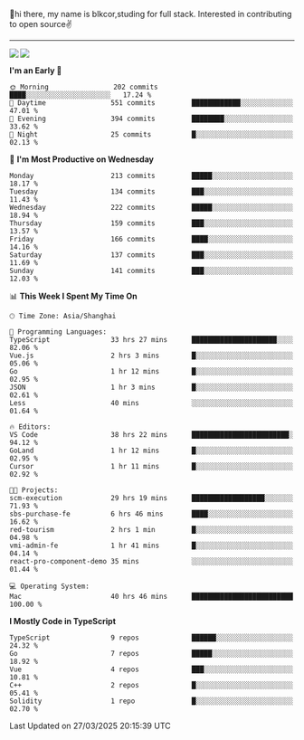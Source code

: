 👋hi there, my name is blkcor,studing for full stack.
Interested in contributing to open source✌️

<hr/>

![](https://github-readme-stats.vercel.app/api?username=blkcor)
<a href="https://github.com/blkcor/github-readme-stats">
    <img align="left" src="https://github-readme-stats.vercel.app/api/top-langs/?username=blkcor&hide=jupyter%20notebook,shaderlab,tex,c%23&langs_count=9" />
</a>


<!--START_SECTION:waka-->
**I'm an Early 🐤** 

```text
🌞 Morning                202 commits         ████░░░░░░░░░░░░░░░░░░░░░   17.24 % 
🌆 Daytime                551 commits         ████████████░░░░░░░░░░░░░   47.01 % 
🌃 Evening                394 commits         ████████░░░░░░░░░░░░░░░░░   33.62 % 
🌙 Night                  25 commits          █░░░░░░░░░░░░░░░░░░░░░░░░   02.13 % 
```
📅 **I'm Most Productive on Wednesday** 

```text
Monday                   213 commits         █████░░░░░░░░░░░░░░░░░░░░   18.17 % 
Tuesday                  134 commits         ███░░░░░░░░░░░░░░░░░░░░░░   11.43 % 
Wednesday                222 commits         █████░░░░░░░░░░░░░░░░░░░░   18.94 % 
Thursday                 159 commits         ███░░░░░░░░░░░░░░░░░░░░░░   13.57 % 
Friday                   166 commits         ████░░░░░░░░░░░░░░░░░░░░░   14.16 % 
Saturday                 137 commits         ███░░░░░░░░░░░░░░░░░░░░░░   11.69 % 
Sunday                   141 commits         ███░░░░░░░░░░░░░░░░░░░░░░   12.03 % 
```


📊 **This Week I Spent My Time On** 

```text
🕑︎ Time Zone: Asia/Shanghai

💬 Programming Languages: 
TypeScript               33 hrs 27 mins      █████████████████████░░░░   82.06 % 
Vue.js                   2 hrs 3 mins        █░░░░░░░░░░░░░░░░░░░░░░░░   05.06 % 
Go                       1 hr 12 mins        █░░░░░░░░░░░░░░░░░░░░░░░░   02.95 % 
JSON                     1 hr 3 mins         █░░░░░░░░░░░░░░░░░░░░░░░░   02.61 % 
Less                     40 mins             ░░░░░░░░░░░░░░░░░░░░░░░░░   01.64 % 

🔥 Editors: 
VS Code                  38 hrs 22 mins      ████████████████████████░   94.12 % 
GoLand                   1 hr 12 mins        █░░░░░░░░░░░░░░░░░░░░░░░░   02.95 % 
Cursor                   1 hr 11 mins        █░░░░░░░░░░░░░░░░░░░░░░░░   02.92 % 

🐱‍💻 Projects: 
scm-execution            29 hrs 19 mins      ██████████████████░░░░░░░   71.93 % 
sbs-purchase-fe          6 hrs 46 mins       ████░░░░░░░░░░░░░░░░░░░░░   16.62 % 
red-tourism              2 hrs 1 min         █░░░░░░░░░░░░░░░░░░░░░░░░   04.98 % 
vmi-admin-fe             1 hr 41 mins        █░░░░░░░░░░░░░░░░░░░░░░░░   04.14 % 
react-pro-component-demo 35 mins             ░░░░░░░░░░░░░░░░░░░░░░░░░   01.44 % 

💻 Operating System: 
Mac                      40 hrs 46 mins      █████████████████████████   100.00 % 
```

**I Mostly Code in TypeScript** 

```text
TypeScript               9 repos             ██████░░░░░░░░░░░░░░░░░░░   24.32 % 
Go                       7 repos             █████░░░░░░░░░░░░░░░░░░░░   18.92 % 
Vue                      4 repos             ███░░░░░░░░░░░░░░░░░░░░░░   10.81 % 
C++                      2 repos             █░░░░░░░░░░░░░░░░░░░░░░░░   05.41 % 
Solidity                 1 repo              █░░░░░░░░░░░░░░░░░░░░░░░░   02.70 % 
```




 Last Updated on 27/03/2025 20:15:39 UTC
<!--END_SECTION:waka-->


